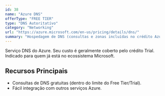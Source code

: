 ```yaml
---
id: 38
name: "Azure DNS"
offerType: "FREE TIER"
type: "DNS Autoritatívo"
category: "Networking"
url: "https://azure.microsoft.com/en-us/pricing/details/dns/"
summary: "Hospedagem de DNS (consultas e zonas incluídas no crédito Azure)."
---
```


Serviço DNS do Azure. Seu custo é geralmente coberto pelo crédito Trial. Indicado para quem já está no ecossistema Microsoft.

## Recursos Principais

- Consultas de DNS gratuitas (dentro do limite do Free Tier/Trial).
- Fácil integração com outros serviços Azure.
